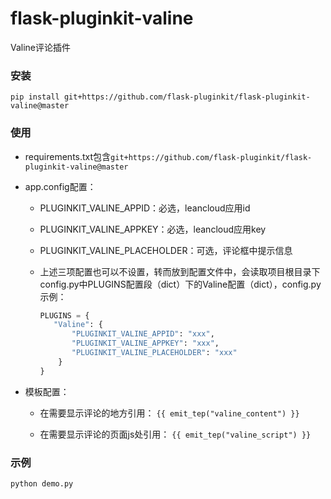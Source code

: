 # flask-pluginkit-valine
Valine评论插件

### 安装

`pip install git+https://github.com/flask-pluginkit/flask-pluginkit-valine@master`

### 使用

- requirements.txt包含`git+https://github.com/flask-pluginkit/flask-pluginkit-valine@master`

- app.config配置：

    - PLUGINKIT_VALINE_APPID：必选，leancloud应用id

    - PLUGINKIT_VALINE_APPKEY：必选，leancloud应用key

    - PLUGINKIT_VALINE_PLACEHOLDER：可选，评论框中提示信息

    - 上述三项配置也可以不设置，转而放到配置文件中，会读取项目根目录下config.py中PLUGINS配置段（dict）下的Valine配置（dict），config.py示例：
        ```python
        PLUGINS = {
           "Valine": {
               "PLUGINKIT_VALINE_APPID": "xxx",
               "PLUGINKIT_VALINE_APPKEY": "xxx",
               "PLUGINKIT_VALINE_PLACEHOLDER": "xxx"
            }
        }
        ```

- 模板配置：

    - 在需要显示评论的地方引用：     `{{ emit_tep("valine_content") }}`

    - 在需要显示评论的页面js处引用： `{{ emit_tep("valine_script") }}`

### 示例

`python demo.py`
